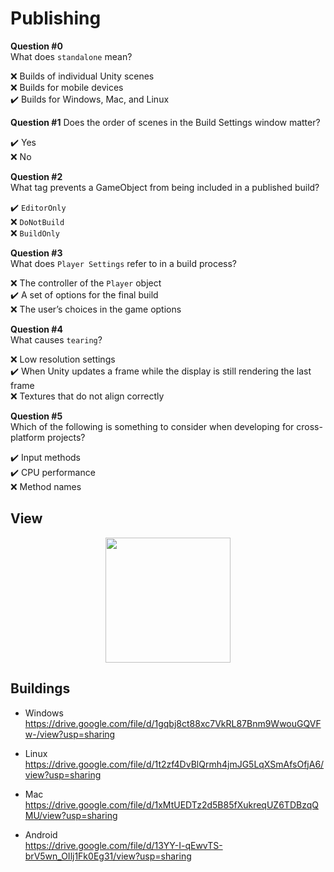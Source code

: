 # Publishing

**Question #0**  
What does `standalone` mean?

❌ Builds of individual Unity scenes  
❌ Builds for mobile devices  
✔️ Builds for Windows, Mac, and Linux  

**Question #1**
Does the order of scenes in the Build Settings window matter?

✔️ Yes  
❌ No  

**Question #2**  
What tag prevents a GameObject from being included in a published build?

✔️ `EditorOnly`  
❌ `DoNotBuild`  
❌ `BuildOnly`  

**Question #3**  
What does `Player Settings` refer to in a build process?

❌ The controller of the `Player` object  
✔️ A set of options for the final build  
❌ The user’s choices in the game options  

**Question #4**  
What causes `tearing`?

❌ Low resolution settings  
✔️ When Unity updates a frame while the display is still rendering the last frame  
❌ Textures that do not align correctly  

**Question #5**  
Which of the following is something to consider when developing for cross-platform projects?

✔️ Input methods  
✔️ CPU performance  
❌ Method names  

## View
<div align="center">
<img src="https://github.com/AlisonQuinter17/holbertonschool-unity/blob/main/0x04-unity_publishing/gif/android.gif" class="responsive" width="200px"/>
</div>

## Buildings
- Windows  
https://drive.google.com/file/d/1gqbj8ct88xc7VkRL87Bnm9WwouGQVFw-/view?usp=sharing  

- Linux  
https://drive.google.com/file/d/1t2zf4DvBlQrmh4jmJG5LqXSmAfsOfjA6/view?usp=sharing

- Mac  
https://drive.google.com/file/d/1xMtUEDTz2d5B85fXukreqUZ6TDBzqQMU/view?usp=sharing

- Android  
https://drive.google.com/file/d/13YY-I-qEwvTS-brV5wn_OIlj1Fk0Eg31/view?usp=sharing

